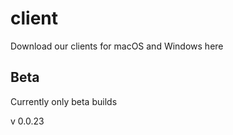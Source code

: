 # client
Download our clients for macOS and Windows here

## Beta
Currently only beta builds

v 0.0.23